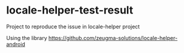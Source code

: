 # locale-helper-test-result
Project to reproduce the issue in locale-helper project

Using the library https://github.com/zeugma-solutions/locale-helper-android
